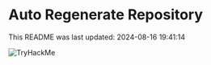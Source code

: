 # Auto Regenerate Repository

This README was last updated: 2024-08-16 19:41:14

 ![TryHackMe](https://tryhackme.com/badge/533634)